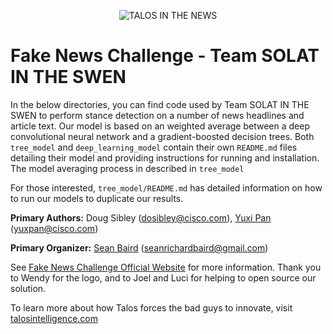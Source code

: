 <p align="center">
<img src="https://github.com/Cisco-Talos/fnc-1/blob/master/solat-in-the-swen.gif" alt="TALOS IN THE NEWS"/>
</p>

# Fake News Challenge - Team SOLAT IN THE SWEN

In the below directories, you can find code used by Team SOLAT IN THE SWEN to perform stance detection on a number of news headlines and article text. Our model is based on an weighted average between a deep convolutional neural network and a gradient-boosted decision trees. Both `tree_model` and `deep_learning_model` contain their own `README.md` files detailing their model and providing instructions for running and installation. The model averaging process in described in `tree_model`

For those interested, `tree_model/README.md` has detailed information on how to run our models to duplicate our results.

**Primary Authors:**     Doug Sibley (dosibley@cisco.com), [Yuxi Pan](https://github.com/yuxip) (yuxpan@cisco.com)

**Primary Organizer:**  [Sean Baird](https://www.linkedin.com/in/seanrichardbaird/) (seanrichardbaird@gmail.com)

See [Fake News Challenge Official Website](http://www.fakenewschallenge.org/) for more information.
Thank you to Wendy for the logo, and to Joel and Luci for helping to open source our solution.

To learn more about how Talos forces the bad guys to innovate, visit [talosintelligence.com](https://talosintelligence.com/about)

<!--
  Copyright 2017 Cisco Systems, Inc.
 
  Licensed under the Apache License, Version 2.0 (the "License");
  you may not use this file except in compliance with the License.
  You may obtain a copy of the License at
 
    http://www.apache.org/licenses/LICENSE-2.0
 
  Unless required by applicable law or agreed to in writing, software
  distributed under the License is distributed on an "AS IS" BASIS,
  WITHOUT WARRANTIES OR CONDITIONS OF ANY KIND, either express or implied.
  See the License for the specific language governing permissions and
  limitations under the License.
-->
